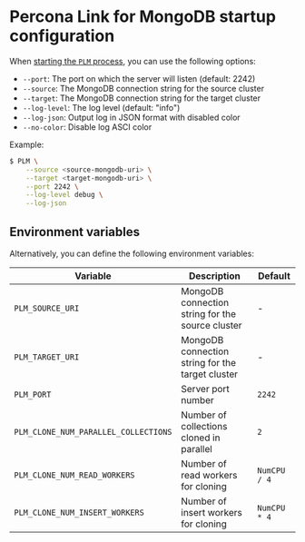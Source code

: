 # Percona Link for MongoDB startup configuration

When [starting the `PLM` process](start-PLM.md), you can use the following options:

- `--port`: The port on which the server will listen (default: 2242)
- `--source`: The MongoDB connection string for the source cluster
- `--target`: The MongoDB connection string for the target cluster
- `--log-level`: The log level (default: "info")
- `--log-json`: Output log in JSON format with disabled color
- `--no-color`: Disable log ASCI color

Example:

```{.bash data-prompt="$"}
$ PLM \
    --source <source-mongodb-uri> \
    --target <target-mongodb-uri> \
    --port 2242 \
    --log-level debug \
    --log-json
```

## Environment variables

Alternatively, you can define the following environment variables:

| Variable | Description | Default |
|----------|-------------|---------|
| `PLM_SOURCE_URI` | MongoDB connection string for the source cluster | - |
| `PLM_TARGET_URI` | MongoDB connection string for the target cluster | - |
| `PLM_PORT` | Server port number | `2242` |
| `PLM_CLONE_NUM_PARALLEL_COLLECTIONS` | Number of collections cloned in parallel | `2` |
| `PLM_CLONE_NUM_READ_WORKERS` | Number of read workers for cloning | `NumCPU / 4` |
| `PLM_CLONE_NUM_INSERT_WORKERS` | Number of insert workers for cloning | `NumCPU * 4` |

